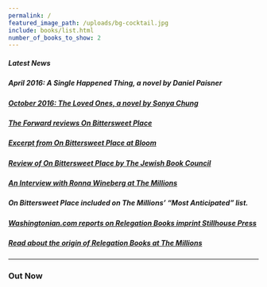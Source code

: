```yaml
---
permalink: /
featured_image_path: /uploads/bg-cocktail.jpg
include: books/list.html
number_of_books_to_show: 2
---
```



##### Latest News

##### April 2016: A Single Happened Thing, a novel by Daniel Paisner

##### [October 2016: The Loved Ones, a novel by Sonya Chung](http://sonyachung.com/bio/)

##### [The Forward reviews On Bittersweet Place](http://forward.com/the-assimilator/206589/growing-up-in-jazz-age-chicago/)

##### [Excerpt from On Bittersweet Place at Bloom](http://bloom-site.com/2014/09/15/an-excerpt-from-ronna-winebergs-on-bittersweet-place/)

##### [Review of On Bittersweet Place by The Jewish Book Council](http://www.jewishbookcouncil.org/book/on-bittersweet-place)

##### [An Interview with Ronna Wineberg at The Millions](http://www.themillions.com/2014/09/everything-changes-an-interview-with-ronna-wineberg.html)

##### On Bittersweet Place included on The Millions’ “Most Anticipated” list.

##### [Washingtonian.com reports on Relegation Books imprint Stillhouse Press](http://www.washingtonian.com/blogs/capitalcomment/books/relegation-books-launches-student-run-imprint-at-gmu.php)

##### [Read about the origin of Relegation Books at The Millions](http://www.themillions.com/2012/04/adventures-in-self-publishing-dallas-hudgens-wake-up-were-here.html)

---

### Out Now